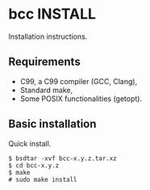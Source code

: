 bcc INSTALL
===========

Installation instructions.

Requirements
------------

- C99, a C99 compiler (GCC, Clang),
- Standard make,
- Some POSIX functionalities (getopt).

Basic installation
------------------

Quick install.

	$ bsdtar -xvf bcc-x.y.z.tar.xz
	$ cd bcc-x.y.z
	$ make
	# sudo make install
